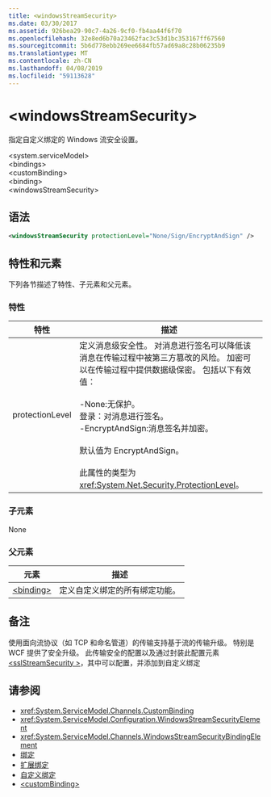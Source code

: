 ```yaml
---
title: <windowsStreamSecurity>
ms.date: 03/30/2017
ms.assetid: 926bea29-90c7-4a26-9cf0-fb4aa44f6f70
ms.openlocfilehash: 32e8ed6b70a23462fac3c53d1bc353167ff67560
ms.sourcegitcommit: 5b6d778ebb269ee6684fb57ad69a8c28b06235b9
ms.translationtype: MT
ms.contentlocale: zh-CN
ms.lasthandoff: 04/08/2019
ms.locfileid: "59113628"
---
```

# <a name="windowsstreamsecurity"></a>\<windowsStreamSecurity>
指定自定义绑定的 Windows 流安全设置。  
  
 \<system.serviceModel>  
\<bindings>  
\<customBinding>  
\<binding>  
\<windowsStreamSecurity>  
  
## <a name="syntax"></a>语法  
  
```xml  
<windowsStreamSecurity protectionLevel="None/Sign/EncryptAndSign" />
```  
  
## <a name="attributes-and-elements"></a>特性和元素  
 下列各节描述了特性、子元素和父元素。  
  
### <a name="attributes"></a>特性  
  
|特性|描述|  
|---------------|-----------------|  
|protectionLevel|定义消息级安全性。 对消息进行签名可以降低该消息在传输过程中被第三方篡改的风险。 加密可以在传输过程中提供数据级保密。 包括以下有效值：<br /><br /> -None:无保护。<br />登录：对消息进行签名。<br />-EncryptAndSign:消息签名并加密。<br /><br /> 默认值为 EncryptAndSign。<br /><br /> 此属性的类型为 <xref:System.Net.Security.ProtectionLevel>。|  
  
### <a name="child-elements"></a>子元素  
 None  
  
### <a name="parent-elements"></a>父元素  
  
|元素|描述|  
|-------------|-----------------|  
|[\<binding>](../../../../../docs/framework/misc/binding.md)|定义自定义绑定的所有绑定功能。|  
  
## <a name="remarks"></a>备注  
 使用面向流协议（如 TCP 和命名管道）的传输支持基于流的传输升级。 特别是 WCF 提供了安全升级。 此传输安全的配置以及通过封装此配置元素[ \<sslStreamSecurity >](../../../../../docs/framework/configure-apps/file-schema/wcf/sslstreamsecurity.md)，其中可以配置，并添加到自定义绑定  
  
## <a name="see-also"></a>请参阅

- <xref:System.ServiceModel.Channels.CustomBinding>
- <xref:System.ServiceModel.Configuration.WindowsStreamSecurityElement>
- <xref:System.ServiceModel.Channels.WindowsStreamSecurityBindingElement>
- [绑定](../../../../../docs/framework/wcf/bindings.md)
- [扩展绑定](../../../../../docs/framework/wcf/extending/extending-bindings.md)
- [自定义绑定](../../../../../docs/framework/wcf/extending/custom-bindings.md)
- [\<customBinding>](../../../../../docs/framework/configure-apps/file-schema/wcf/custombinding.md)

